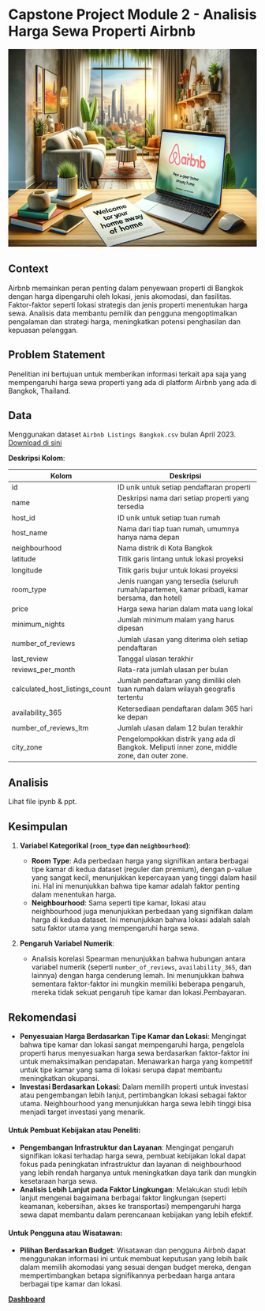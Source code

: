 # Capstone Project Module 2 - Analisis Harga Sewa Properti Airbnb

<p align="center">
  <img src=".\docs\header.jpg" alt="Header" width="800" height="400">
</p>

## Context
Airbnb memainkan peran penting dalam penyewaan properti di Bangkok dengan harga dipengaruhi oleh lokasi, jenis akomodasi, dan fasilitas. Faktor-faktor seperti lokasi strategis dan jenis properti menentukan harga sewa. Analisis data membantu pemilik dan pengguna mengoptimalkan pengalaman dan strategi harga, meningkatkan potensi penghasilan dan kepuasan pelanggan.

## Problem Statement
Penelitian ini bertujuan untuk memberikan informasi terkait apa saja yang mempengaruhi harga sewa properti yang ada di platform Airbnb yang ada di Bangkok, Thailand.

## Data
Menggunakan dataset `Airbnb Listings Bangkok.csv` bulan April 2023. [Download di sini](https://drive.google.com/drive/folders/1A_KBMRFTS5Mthpp46nulso679ML4ZwTF)

**Deskripsi Kolom**:

| Kolom                              | Deskripsi                                                                                            |
|------------------------------------|------------------------------------------------------------------------------------------------------|
| id                                 | ID unik untuk setiap pendaftaran properti                                                            |
| name                               | Deskripsi nama dari setiap properti yang tersedia                                                    |
| host_id                            | ID unik untuk setiap tuan rumah                                                                      |
| host_name                          | Nama dari tiap tuan rumah, umumnya hanya nama depan                                                  |
| neighbourhood                      | Nama distrik di Kota Bangkok                                                                         |
| latitude                           | Titik garis lintang untuk lokasi proyeksi                                                            |
| longitude                          | Titik garis bujur untuk lokasi proyeksi                                                              |
| room_type                          | Jenis ruangan yang tersedia (seluruh rumah/apartemen, kamar pribadi, kamar bersama, dan hotel)       |
| price                              | Harga sewa harian dalam mata uang lokal                                                              |
| minimum_nights                     | Jumlah minimum malam yang harus dipesan                                                               |
| number_of_reviews                  | Jumlah ulasan yang diterima oleh setiap pendaftaran                                                  |
| last_review                        | Tanggal ulasan terakhir                                                                              |
| reviews_per_month                  | Rata-rata jumlah ulasan per bulan                                                                    |
| calculated_host_listings_count     | Jumlah pendaftaran yang dimiliki oleh tuan rumah dalam wilayah geografis tertentu                    |
| availability_365                   | Ketersediaan pendaftaran dalam 365 hari ke depan                                                     |
| number_of_reviews_ltm              | Jumlah ulasan dalam 12 bulan terakhir                                                                |
| city_zone                          | Pengelompokkan distrik yang ada di Bangkok. Meliputi inner zone, middle zone, dan outer zone.       |


## Analisis
Lihat file ipynb & ppt.

## Kesimpulan
1. **Variabel Kategorikal (`room_type` dan `neighbourhood`)**:
   - **Room Type**: Ada perbedaan harga yang signifikan antara berbagai tipe kamar di kedua dataset (reguler dan premium), dengan p-value yang sangat kecil, menunjukkan kepercayaan yang tinggi dalam hasil ini. Hal ini menunjukkan bahwa tipe kamar adalah faktor penting dalam menentukan harga.
   - **Neighbourhood**: Sama seperti tipe kamar, lokasi atau neighbourhood juga menunjukkan perbedaan yang signifikan dalam harga di kedua dataset. Ini menunjukkan bahwa lokasi adalah salah satu faktor utama yang mempengaruhi harga sewa.

2. **Pengaruh Variabel Numerik**:
   - Analisis korelasi Spearman menunjukkan bahwa hubungan antara variabel numerik (seperti `number_of_reviews`, `availability_365`, dan lainnya) dengan harga cenderung lemah. Ini menunjukkan bahwa sementara faktor-faktor ini mungkin memiliki beberapa pengaruh, mereka tidak sekuat pengaruh tipe kamar dan lokasi.Pembayaran.

## Rekomendasi
- **Penyesuaian Harga Berdasarkan Tipe Kamar dan Lokasi**: Mengingat bahwa tipe kamar dan lokasi sangat mempengaruhi harga, pengelola properti harus menyesuaikan harga sewa berdasarkan faktor-faktor ini untuk memaksimalkan pendapatan. Menawarkan harga yang kompetitif untuk tipe kamar yang sama di lokasi serupa dapat membantu meningkatkan okupansi.
- **Investasi Berdasarkan Lokasi**: Dalam memilih properti untuk investasi atau pengembangan lebih lanjut, pertimbangkan lokasi sebagai faktor utama. Neighbourhood yang menunjukkan harga sewa lebih tinggi bisa menjadi target investasi yang menarik.

#### Untuk Pembuat Kebijakan atau Peneliti:
- **Pengembangan Infrastruktur dan Layanan**: Mengingat pengaruh signifikan lokasi terhadap harga sewa, pembuat kebijakan lokal dapat fokus pada peningkatan infrastruktur dan layanan di neighbourhood yang lebih rendah harganya untuk meningkatkan daya tarik dan mungkin kesetaraan harga sewa.
- **Analisis Lebih Lanjut pada Faktor Lingkungan**: Melakukan studi lebih lanjut mengenai bagaimana berbagai faktor lingkungan (seperti keamanan, kebersihan, akses ke transportasi) mempengaruhi harga sewa dapat membantu dalam perencanaan kebijakan yang lebih efektif.

#### Untuk Pengguna atau Wisatawan:
- **Pilihan Berdasarkan Budget**: Wisatawan dan pengguna Airbnb dapat menggunakan informasi ini untuk membuat keputusan yang lebih baik dalam memilih akomodasi yang sesuai dengan budget mereka, dengan mempertimbangkan betapa signifikannya perbedaan harga antara berbagai tipe kamar dan lokasi.

[**Dashboard**](https://public.tableau.com/views/AnalisisHargaSewaAirbnb/Dashboard1?:language=en-US&:sid=&:display_count=n&:origin=viz_share_link)
